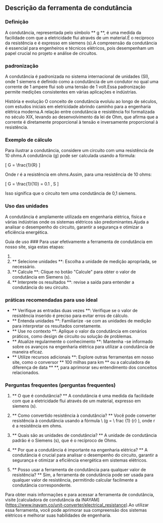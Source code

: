 ## Descrição da ferramenta de condutância

### Definição
A condutância, representada pelo símbolo ** g **, é uma medida da facilidade com que a eletricidade flui através de um material.É o recíproco da resistência e é expresso em siemens (s).A compreensão da condutância é essencial para engenheiros e técnicos elétricos, pois desempenham um papel crucial no projeto e análise de circuitos.

### padronização
A condutância é padronizada no sistema internacional de unidades (SI), onde 1 siemens é definido como a condutância de um condutor no qual uma corrente de 1 ampere flui sob uma tensão de 1 volt.Essa padronização permite medições consistentes em várias aplicações e indústrias.

História e evolução
O conceito de condutância evoluiu ao longo de séculos, com estudos iniciais em eletricidade abrindo caminho para a engenharia elétrica moderna.A relação entre condutância e resistência foi formalizada no século XIX, levando ao desenvolvimento da lei de Ohm, que afirma que a corrente é diretamente proporcional à tensão e inversamente proporcional à resistência.

### Exemplo de cálculo
Para ilustrar a condutância, considere um circuito com uma resistência de 10 ohms.A condutância (g) pode ser calculada usando a fórmula:

\[ G = \frac{1}{R} \]

Onde r é a resistência em ohms.Assim, para uma resistência de 10 ohms:

\[ G = \frac{1}{10} = 0.1 \, S \]

Isso significa que o circuito tem uma condutância de 0,1 siemens.

### Uso das unidades
A condutância é amplamente utilizada em engenharia elétrica, física e várias indústrias onde os sistemas elétricos são predominantes.Ajuda a analisar o desempenho do circuito, garantir a segurança e otimizar a eficiência energética.

Guia de uso ###
Para usar efetivamente a ferramenta de condutância em nosso site, siga estas etapas:

1.
2. ** Selecione unidades **: Escolha a unidade de medição apropriada, se necessário.
3. ** Calcule **: Clique no botão "Calcule" para obter o valor de condutância em Siemens (s).
4. ** Interprete os resultados **: revise a saída para entender a condutância do seu circuito.

### práticas recomendadas para uso ideal
- ** Verifique as entradas duas vezes **: Verifique se o valor de resistência inserido é preciso para evitar erros de cálculo.
- ** Entenda unidades **: Familiarize -se com as unidades de medição para interpretar os resultados corretamente.
- ** Use no contexto **: Aplique o valor da condutância em cenários práticos, como design de circuito ou solução de problemas.
- ** Atualize regularmente o conhecimento **: Mantenha -se informado sobre os avanços na engenharia elétrica para utilizar a condutância de maneira eficaz.
- ** Utilize recursos adicionais **: Explore outras ferramentas em nosso site, como o conversor ** 100 milhas para km ** ou a calculadora de diferença de data ** **, para aprimorar seu entendimento dos conceitos relacionados.

### Perguntas frequentes (perguntas frequentes)

1. ** O que é condutância? **
A condutância é uma medida da facilidade com que a eletricidade flui através de um material, expresso em siemens (s).

2. ** Como convertido resistência à condutância? **
Você pode converter resistência à condutância usando a fórmula \ (g = \ frac {1} {r} \), onde r é a resistência em ohms.

3. ** Quais são as unidades de condutância? **
A unidade de condutância padrão é o Siemens (s), que é o recíproco de Ohms.

4. ** Por que a condutância é importante na engenharia elétrica? **
A condutância é crucial para analisar o desempenho do circuito, garantir a segurança e otimizar a eficiência energética em sistemas elétricos.

5. ** Posso usar a ferramenta de condutância para qualquer valor de resistência? **
Sim, a ferramenta de condutância pode ser usada para qualquer valor de resistência, permitindo calcular facilmente a condutância correspondente.

Para obter mais informações e para acessar a ferramenta de condutância, visite [calculadora de condutância da INAYAM] (https://www.inayam.co/unit-converter/electrical_resistance).Ao utilizar essa ferramenta, você pode aprimorar sua compreensão dos sistemas elétricos e melhorar suas habilidades de engenharia.